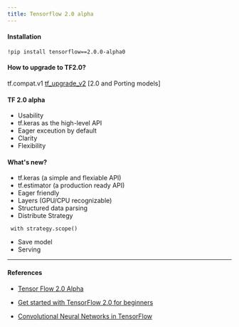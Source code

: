 ```yaml
---
title: Tensorflow 2.0 alpha
---
```



#### Installation
```shell
!pip install tensorflow==2.0.0-alpha0

```


#### How to upgrade to TF2.0?

tf.compat.v1
[tf_upgrade_v2](https://www.tensorflow.org/alpha/guide/upgrade)
[2.0 and Porting models]


#### TF 2.0 alpha
 * Usability
  * tf.keras as the high-level API
  * Eager exceution by default
 * Clarity
 * Flexibility


#### What's new?
 * tf.keras (a simple and flexiable API)
 * tf.estimator (a production ready API)
 * Eager friendly
 * Layers (GPU/CPU recognizable)
 * Structured data parsing
 * Distribute Strategy
```
 with strategy.scope()
```
 * Save model
 * Serving

---
#### References
* [Tensor Flow 2.0 Alpha](https://www.tensorflow.org/versions/r2.0/api_docs/python/tf)

* [Get started with TensorFlow 2.0 for beginners](https://colab.research.google.com/github/tensorflow/docs/blob/master/site/en/r2/tutorials/quickstart/beginner.ipynb#scrollTo=3wF5wszaj97Y)
* [Convolutional Neural Networks in TensorFlow](https://www.coursera.org/learn/convolutional-neural-networks-tensorflow/lecture/DXYOe/a-conversation-with-andrew-ng)
